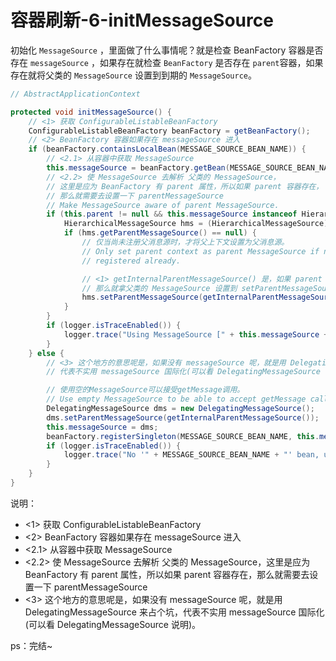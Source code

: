 # 容器刷新-6-initMessageSource

初始化 `MessageSource` ，里面做了什么事情呢？就是检查 BeanFactory 容器是否存在 `messageSource` ，如果存在就检查 `BeanFactory` 是否存在 `parent`容器，如果存在就将父类的 `MessageSource` 设置到到期的 `MessageSource`。

```java
// AbstractApplicationContext

protected void initMessageSource() {
	// <1> 获取 ConfigurableListableBeanFactory
	ConfigurableListableBeanFactory beanFactory = getBeanFactory();
	// <2> BeanFactory 容器如果存在 messageSource 进入
	if (beanFactory.containsLocalBean(MESSAGE_SOURCE_BEAN_NAME)) {
		// <2.1> 从容器中获取 MessageSource
		this.messageSource = beanFactory.getBean(MESSAGE_SOURCE_BEAN_NAME, MessageSource.class);
		// <2.2> 使 MessageSource 去解析 父类的 MessageSource，
		// 这里是应为 BeanFactory 有 parent 属性，所以如果 parent 容器存在，
		// 那么就需要去设置一下 parentMessageSource
		// Make MessageSource aware of parent MessageSource.
		if (this.parent != null && this.messageSource instanceof HierarchicalMessageSource) {
			HierarchicalMessageSource hms = (HierarchicalMessageSource) this.messageSource;
			if (hms.getParentMessageSource() == null) {
				// 仅当尚未注册父消息源时，才将父上下文设置为父消息源。
				// Only set parent context as parent MessageSource if no parent MessageSource
				// registered already.

				// <1> getInternalParentMessageSource() 是，如果 parent 也是 AbstractApplicationContext，
				// 那么就拿父类的 MessageSource 设置到 setParentMessageSource() 中
				hms.setParentMessageSource(getInternalParentMessageSource());
			}
		}
		if (logger.isTraceEnabled()) {
			logger.trace("Using MessageSource [" + this.messageSource + "]");
		}
	} else {
		// <3> 这个地方的意思呢是，如果没有 messageSource 呢，就是用 DelegatingMessageSource 来占个坑，
		// 代表不实用 messageSource 国际化(可以看 DelegatingMessageSource 说明)。

		// 使用空的MessageSource可以接受getMessage调用。
		// Use empty MessageSource to be able to accept getMessage calls.
		DelegatingMessageSource dms = new DelegatingMessageSource();
		dms.setParentMessageSource(getInternalParentMessageSource());
		this.messageSource = dms;
		beanFactory.registerSingleton(MESSAGE_SOURCE_BEAN_NAME, this.messageSource);
		if (logger.isTraceEnabled()) {
			logger.trace("No '" + MESSAGE_SOURCE_BEAN_NAME + "' bean, using [" + this.messageSource + "]");
		}
	}
}
```

说明：

- <1> 获取 ConfigurableListableBeanFactory
- <2> BeanFactory 容器如果存在 messageSource 进入
- <2.1> 从容器中获取 MessageSource
- <2.2> 使 MessageSource 去解析 父类的 MessageSource，这里是应为 BeanFactory 有 parent 属性，所以如果 parent 容器存在，那么就需要去设置一下 parentMessageSource
- <3> 这个地方的意思呢是，如果没有 messageSource 呢，就是用 DelegatingMessageSource 来占个坑，代表不实用 messageSource 国际化(可以看 DelegatingMessageSource 说明)。

ps：完结~
